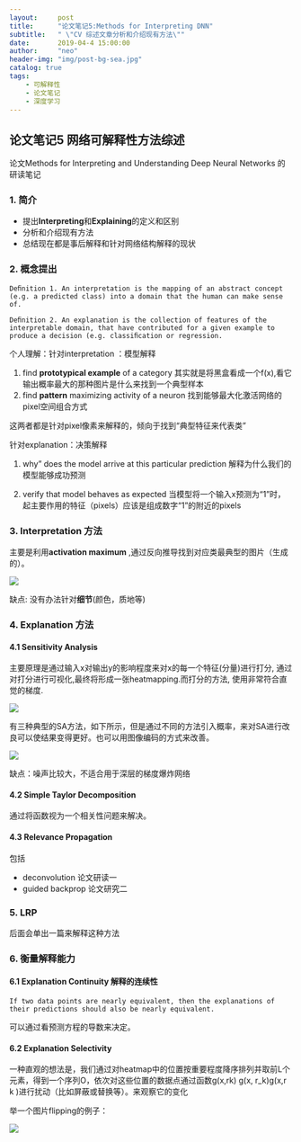 ```yaml
---
layout:     post
title:      "论文笔记5:Methods for Interpreting DNN"
subtitle:   " \"CV 综述文章分析和介绍现有方法\""
date:       2019-04-4 15:00:00
author:     "neo"
header-img: "img/post-bg-sea.jpg"
catalog: true
tags:
    - 可解释性
    - 论文笔记
    - 深度学习
---
```



## 论文笔记5 网络可解释性方法综述

论文Methods for Interpreting and Understanding Deep Neural Networks 的研读笔记

### 1. 简介

+ 提出**Interpreting**和**Explaining**的定义和区别
+ 分析和介绍现有方法
+ 总结现在都是事后解释和针对网络结构解释的现状

### 2. 概念提出

`Deﬁnition 1. An interpretation is the mapping of an abstract concept (e.g. a predicted class) into a domain that the human can make sense of.`

`Deﬁnition 2. An explanation is the collection of features of the interpretable domain, that have contributed for a given example to produce a decision (e.g. classiﬁcation or regression.`

个人理解：针对interpretation ：模型解释

1. find **prototypical example** of a category 其实就是将黑盒看成一个f(x),看它输出概率最大的那种图片是什么来找到一个典型样本
2. find **pattern** maximizing activity of a neuron 找到能够最大化激活网络的pixel空间组合方式

这两者都是针对pixel像素来解释的，倾向于找到“典型特征来代表类”

针对explanation：决策解释

1. why” does the model arrive at this particular prediction 解释为什么我们的模型能够成功预测

2. verify that model behaves as expected 当模型将一个输入x预测为“1”时，起主要作用的特征（pixels）应该是组成数字“1”的附近的pixels

### 3. Interpretation 方法

主要是利用**activation maximum** ,通过反向推导找到对应类最典型的图片（生成的）。

![](http://jackyanghc-picture.oss-cn-beijing.aliyuncs.com/007bgNxTly1g1p6tvsjzgj31760jte42.jpg%29)

缺点: 没有办法针对**细节**(颜色，质地等)

### 4. Explanation 方法

#### 4.1 Sensitivity Analysis

主要原理是通过输入x对输出y的影响程度来对x的每一个特征(分量)进行打分, 通过对打分进行可视化,最终将形成一张heatmapping.而打分的方法, 使用非常符合直觉的梯度.

![](http://jackyanghc-picture.oss-cn-beijing.aliyuncs.com/007bgNxTly1g1pm5spmcvj31a70u4dsd.jpg%29)

有三种典型的SA方法，如下所示，但是通过不同的方法引入概率，来对SA进行改良可以使结果变得更好。也可以用图像编码的方式来改善。

![](http://jackyanghc-picture.oss-cn-beijing.aliyuncs.com/007bgNxTly1g1pmg67ps4j30wp11ldom.jpg%29)

缺点：噪声比较大，不适合用于深层的梯度爆炸网络

#### 4.2 Simple Taylor Decomposition 

通过将函数视为一个相关性问题来解决。

#### 4.3  Relevance Propagation 

包括 

+ deconvolution 论文研读一
+ guided backprop  论文研究二

### 5. LRP

后面会单出一篇来解释这种方法

### 6. 衡量解释能力

#### 6.1 Explanation Continuity  解释的连续性

`If two data points are nearly equivalent, then the explanations of their predictions should also be nearly equivalent.`

可以通过看预测方程的导数来决定。

#### 6.2 Explanation Selectivity 

一种直观的想法是，我们通过对heatmap中的位置按重要程度降序排列并取前L个元素，得到一个序列O，依次对这些位置的数据点通过函数g(x,rk) g(x, r_k)g(x,r k )进行扰动（比如屏蔽或替换等）。来观察它的变化

举一个图片flipping的例子：

![](http://jackyanghc-picture.oss-cn-beijing.aliyuncs.com/007bgNxTly1g1pnqsid26j30xn0rj0zj.jpg%29)













